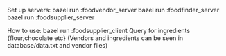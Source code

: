 Set up servers:
bazel run :foodvendor_server
bazel run :foodfinder_server
bazel run :foodsupplier_server


How to use:
bazel run :foodsupplier_client
Query for ingredients {flour,chocolate etc} (Vendors and ingredients can be seen in database/data.txt and vendor files)
